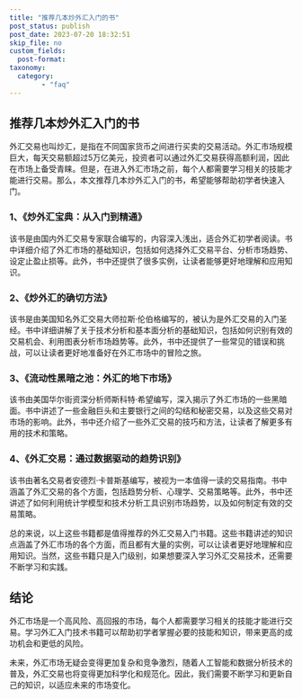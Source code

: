 ```yaml
---
title: "推荐几本炒外汇入门的书"
post_status: publish
post_date: 2023-07-20 18:32:51
skip_file: no
custom_fields: 
  post-format: 
taxonomy:
  category:
        - "faq"
---
```


## 推荐几本炒外汇入门的书

外汇交易也叫炒汇，是指在不同国家货币之间进行买卖的交易活动。外汇市场规模巨大，每天交易额超过5万亿美元，投资者可以通过外汇交易获得高额利润，因此在市场上备受青睐。但是，在进入外汇市场之前，每个人都需要学习相关的技能才能进行交易。那么，本文推荐几本炒外汇入门的书，希望能够帮助初学者快速入门。

### 1、《炒外汇宝典：从入门到精通》

该书是由国内外汇交易专家联合编写的，内容深入浅出，适合外汇初学者阅读。书中详细介绍了外汇市场的基础知识，包括如何选择外汇交易平台、分析市场趋势、设定止盈止损等。此外，书中还提供了很多实例，让读者能够更好地理解和应用知识。

### 2、《炒外汇的确切方法》

该书是由美国知名外汇交易大师拉斯·伦伯格编写的，被认为是外汇交易的入门圣经。书中详细讲解了关于技术分析和基本面分析的基础知识，包括如何识别有效的交易机会、利用图表分析市场趋势等。此外，书中还提供了一些常见的错误和挑战，可以让读者更好地准备好在外汇市场中的冒险之旅。

### 3、《流动性黑暗之池：外汇的地下市场》

该书由美国华尔街资深分析师斯科特·希望编写，深入揭示了外汇市场的一些黑暗面。书中讲述了一些金融巨头和主要银行之间的勾结和秘密交易，以及这些交易对市场的影响。此外，书中还介绍了一些外汇交易的技巧和方法，让读者了解更多有用的技术和策略。

### 4、《外汇交易：通过数据驱动的趋势识别》

该书由著名交易者安德烈·卡普斯基编写，被视为一本值得一读的交易指南。书中涵盖了外汇交易的各个方面，包括趋势分析、心理学、交易策略等。此外，书中还讲述了如何利用统计学模型和技术分析工具识别市场趋势，以及如何制定有效的交易策略。

总的来说，以上这些书籍都是值得推荐的外汇交易入门书籍。这些书籍讲述的知识点涵盖了外汇市场的各个方面，而且都有大量的实例，可以让读者更好地理解和应用知识。当然，这些书籍只是入门级别，如果想要深入学习外汇交易技术，还需要不断学习和实践。

## 结论

外汇市场是一个高风险、高回报的市场，每个人都需要学习相关的技能才能进行交易。学习外汇入门技术书籍可以帮助初学者掌握必要的技能和知识，带来更高的成功机会和更低的风险。

未来，外汇市场无疑会变得更加复杂和竞争激烈，随着人工智能和数据分析技术的普及，外汇交易也将变得更加科学化和规范化。因此，我们需要不断学习和更新自己的知识，以适应未来的市场变化。
